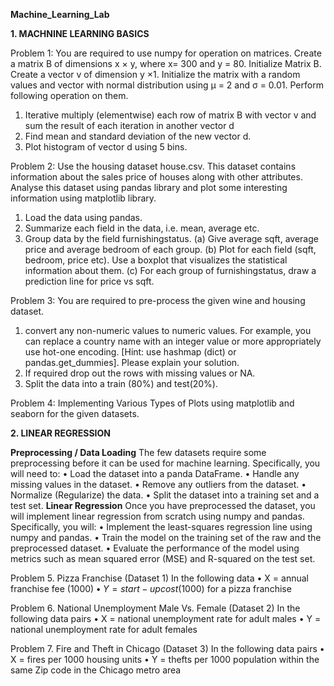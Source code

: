 **Machine_Learning_Lab**

**1. MACHNINE LEARNING BASICS**

Problem 1: You are required to use numpy for operation on matrices. Create a matrix B of
dimensions x × y, where x= 300 and y = 80. Initialize Matrix B. Create a vector v of dimension
y ×1. Initialize the matrix with a random values and vector with normal distribution using μ =
2 and σ = 0.01. Perform following operation on them.
1. Iterative multiply (elementwise) each row of matrix B with vector v and sum the result
of each iteration in another vector d
2. Find mean and standard deviation of the new vector d.
3. Plot histogram of vector d using 5 bins.


Problem 2: Use the housing dataset house.csv. This dataset contains information about the
sales price of houses along with other attributes. Analyse this dataset using pandas library and
plot some interesting information using matplotlib library.
1. Load the data using pandas.
2. Summarize each field in the data, i.e. mean, average etc.
3. Group data by the field furnishingstatus.
(a) Give average sqft, average price and average bedroom of each group.
(b) Plot for each field (sqft, bedroom, price etc). Use a boxplot that visualizes the
statistical information about them.
(c) For each group of furnishingstatus, draw a prediction line for price vs sqft.


Problem 3: You are required to pre-process the given wine and housing dataset.
1. convert any non-numeric values to numeric values. For example, you can replace a
country name with an integer value or more appropriately use hot-one encoding. [Hint:
use hashmap (dict) or pandas.get_dummies]. Please explain your solution.
2. If required drop out the rows with missing values or NA.
3. Split the data into a train (80%) and test(20%).


Problem 4: Implementing Various Types of Plots using matplotlib and seaborn for the given
datasets.



**2. LINEAR REGRESSION**

**Preprocessing / Data Loading**
The few datasets require some preprocessing before it can be used for machine learning. Specifically,
you will need to:
• Load the dataset into a panda DataFrame.
• Handle any missing values in the dataset.
• Remove any outliers from the dataset.
• Normalize (Regularize) the data.
• Split the dataset into a training set and a test set.
**Linear Regression**
Once you have preprocessed the dataset, you will implement linear regression from scratch using
numpy and pandas. Specifically, you will:
• Implement the least-squares regression line using numpy and pandas.
• Train the model on the training set of the raw and the preprocessed dataset.
• Evaluate the performance of the model using metrics such as mean squared error (MSE) and
R-squared on the test set.

Problem 5. Pizza Franchise (Dataset 1)
In the following data
• X = annual franchise fee ($1000)
• Y = start-up cost ($1000) for a pizza franchise

Problem 6. National Unemployment Male Vs. Female (Dataset 2)
In the following data pairs
• X = national unemployment rate for adult males
• Y = national unemployment rate for adult females

Problem 7. Fire and Theft in Chicago (Dataset 3)
In the following data pairs
• X = fires per 1000 housing units
• Y = thefts per 1000 population within the same Zip code in the Chicago metro area
